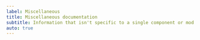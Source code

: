 ```yaml
---
label: Miscellaneous
title: Miscellaneous documentation
subtitle: Information that isn't specific to a single component or mod.
auto: true
---
```

